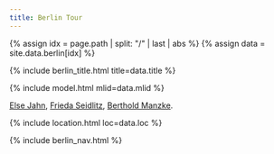 ```yaml
---
title: Berlin Tour
---
```


{% assign idx = page.path | split: "/" | last | abs %}
{% assign data = site.data.berlin[idx] %}

{% include berlin_title.html title=data.title %}

{% include model.html mlid=data.mlid %}

[Else Jahn](https://de.wikipedia.org/wiki/Else_Jahn_(Widerstandsk%C3%A4mpferin)),
[Frieda Seidlitz](https://de.wikipedia.org/wiki/Frieda_Seidlitz),
[Berthold Manzke](https://commons.wikimedia.org/wiki/Category:Berthold_Manzke).

{% include location.html loc=data.loc %}

{% include berlin_nav.html %}
